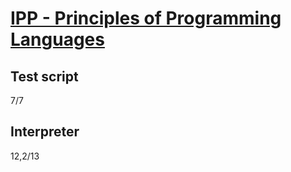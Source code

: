 # [IPP - Principles of Programming Languages](https://www.fit.vut.cz/study/course/13338/)
## Test script<br>
7/7<br>
## Interpreter<br>
12,2/13<br>
